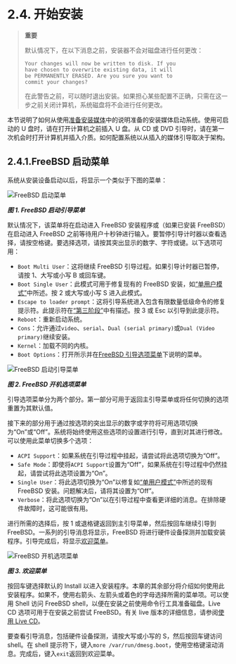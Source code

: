 # 2.4. 开始安装

> **重要**
> 
>默认情况下，在以下消息之前，安装器不会对磁盘进行任何更改：
>
>```
>Your changes will now be written to disk. If you
>have chosen to overwrite existing data, it will
>be PERMANENTLY ERASED. Are you sure you want to
>commit your changes?
>```
>
>在此警告之前，可以随时退出安装。如果担心某些配置不正确，只需在这一步之前关闭计算机，系统磁盘将不会进行任何更改。 


本节说明了如何从使用[准备安装媒体](https://docs.freebsd.org/en/books/handbook/book/#bsdinstall-installation-media)中的说明准备的安装媒体启动系统。使用可启动的 U 盘时，请在打开计算机之前插入 U 盘。从 CD 或 DVD 引导时，请在第一次机会时打开计算机并插入介质。如何配置系统以从插入的媒体引导取决于架构。

## 2.4.1.FreeBSD 启动菜单

系统从安装设备启动以后，将显示一个类似于下图的菜单：

![FreeBSD 启动菜单](../.gitbook/assets/1.png)

**_图 1. FreeBSD 启动引导菜单_**

默认情况下，该菜单将在启动进入 FreeBSD 安装程序或（如果已安装 FreeBSD）在启动进入 FreeBSD 之前等待用户十秒钟进行输入。要暂停引导计时器以查看选择，请按空格键。要选择选项，请按其突出显示的数字、字符或键。以下选项可用：

- `Boot Multi User`：这将继续 FreeBSD 引导过程。如果引导计时器已暂停，请按 1、大写或小写 B 或回车键。
- `Boot Single User`：此模式可用于修复现有的 FreeBSD 安装，如[“单用户模式”](https://docs.freebsd.org/en/books/handbook/book/#boot-singleuser)中所述。按 2 或大写或小写 S 进入此模式。
- `Escape to loader prompt`：这将引导系统进入包含有限数量低级命令的修复提示符。此提示符在[“第三阶段”](https://docs.freebsd.org/en/books/handbook/book/#boot-loader)中有描述。按 3 或 Esc 以引导到此提示符。
- `Reboot`：重新启动系统。
- `Cons`：允许通过`video`、`serial`、`Dual (serial primary)`或`Dual (Video primary)`继续安装。
- `Kernel`：加载不同的内核。
- `Boot Options`：打开所示并在[FreeBSD 引导选项菜单](https://docs.freebsd.org/en/books/handbook/book/#bsdinstall-boot-options-menu)下说明的菜单。

![FreeBSD 启动引导菜单](../.gitbook/assets/2.png)

**_图 2. FreeBSD 开机选项菜单_**

引导选项菜单分为两个部分。第一部分可用于返回主引导菜单或将任何切换的选项重置为其默认值。

接下来的部分用于通过按选项的突出显示的数字或字符将可用选项切换为“On”或“Off”。系统将始终使用这些选项的设置进行引导，直到对其进行修改。可以使用此菜单切换多个选项：

- `ACPI Support`：如果系统在引导过程中挂起，请尝试将此选项切换为“Off”。
- `Safe Mode`：即使将`ACPI Support`设置为“Off”，如果系统在引导过程中仍然挂起，请尝试将此选项设置为“On”。
- `Single User`：将此选项切换为“On”以修复如[“单用户模式”](https://docs.freebsd.org/en/books/handbook/book/#boot-singleuser)中所述的现有 FreeBSD 安装。问题解决后，请将其设置为“Off”。
- `Verbose`：将此选项切换为“On”以在引导过程中查看更详细的消息。在排除硬件故障时，这可能很有用。

进行所需的选择后，按 1 或退格键返回到主引导菜单，然后按回车继续引导到 FreeBSD。一系列的引导消息将显示，FreeBSD 将进行硬件设备探测并加载安装程序。引导完成后，将显示[欢迎菜单](https://docs.freebsd.org/en/books/handbook/book/#bsdinstall-choose-mode)。

![FreeBSD 开机选项菜单](../.gitbook/assets/3.png)

**_图 3. 欢迎菜单_**

按回车键选择默认的 Install 以进入安装程序。本章的其余部分将介绍如何使用此安装程序。如果不，使用右箭头、左箭头或着色的字母选择所需的菜单项。可以使用 Shell 访问 FreeBSD shell，以便在安装之前使用命令行工具准备磁盘。Live CD 选项可用于在安装之前尝试 FreeBSD。有关 live 版本的详细信息，请参阅[使用 Live CD](https://docs.freebsd.org/en/books/handbook/book/#using-live-cd)。

要查看引导消息，包括硬件设备探测，请按大写或小写的 S，然后按回车键访问 shell。在 shell 提示符下，键入`more /var/run/dmesg.boot`，使用空格键滚动消息。完成后，键入`exit`返回到欢迎菜单。
